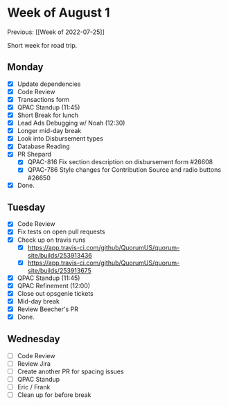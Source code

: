 # Week of August 1
Previous: [[Week of 2022-07-25]]

Short week for road trip.

## Monday
- [x] Update dependencies
- [x] Code Review
- [x] Transactions form
- [x] QPAC Standup (11:45)
- [x] Short Break for lunch
- [x] Lead Ads Debugging w/ Noah (12:30)
- [x] Longer mid-day break
- [x] Look into Disbursement types
- [x] Database Reading
- [x] PR Shepard
	- [x] QPAC-816 Fix section description on disbursement form #26608
	- [x] QPAC-786 Style changes for Contribution Source and radio buttons #26650
- [x] Done.

##  Tuesday
- [x] Code Review
- [x] Fix tests on open pull requests
- [x] Check up on travis runs
	- [x] https://app.travis-ci.com/github/QuorumUS/quorum-site/builds/253913436
	- [x] https://app.travis-ci.com/github/QuorumUS/quorum-site/builds/253913675
- [x] QPAC Standup (11:45)
- [x] QPAC Refinement (12:00)
- [x] Close out opsgenie tickets
- [x] Mid-day break
- [x] Review Beecher's PR
- [x] Done.

## Wednesday
- [ ] Code Review
- [ ] Review Jira
- [ ] Create another PR for spacing issues
- [ ] QPAC Standup
- [ ] Eric / Frank
- [ ] Clean up for before break